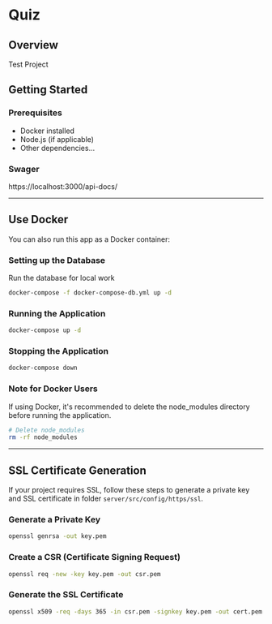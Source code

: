 # Quiz

## Overview

Test Project

## Getting Started

### Prerequisites

- Docker installed
- Node.js (if applicable)
- Other dependencies...

### Swager

https://localhost:3000/api-docs/

---

## Use Docker

You can also run this app as a Docker container:

### Setting up the Database

Run the database for local work

```bash
docker-compose -f docker-compose-db.yml up -d
```

### Running the Application

```bash
docker-compose up -d
```

### Stopping the Application

```bash
docker-compose down
```

### Note for Docker Users

If using Docker, it's recommended to delete the node_modules directory before running the application.

```bash
# Delete node_modules
rm -rf node_modules
```

---

## SSL Certificate Generation

If your project requires SSL, follow these steps to generate a private key and SSL certificate in folder `server/src/config/https/ssl`.

### Generate a Private Key

```bash
openssl genrsa -out key.pem
```

### Create a CSR (Certificate Signing Request)

```bash
openssl req -new -key key.pem -out csr.pem
```

### Generate the SSL Certificate

```bash
openssl x509 -req -days 365 -in csr.pem -signkey key.pem -out cert.pem
```
